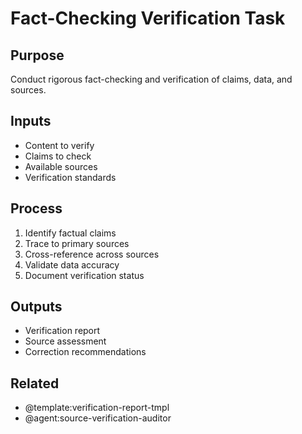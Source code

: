 # Fact-Checking Verification Task

## Purpose
Conduct rigorous fact-checking and verification of claims, data, and sources.

## Inputs
- Content to verify
- Claims to check
- Available sources
- Verification standards

## Process
1. Identify factual claims
2. Trace to primary sources
3. Cross-reference across sources
4. Validate data accuracy
5. Document verification status

## Outputs
- Verification report
- Source assessment
- Correction recommendations

## Related
- @template:verification-report-tmpl
- @agent:source-verification-auditor
